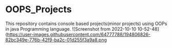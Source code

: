 # OOPS_Projects
This repository contains console based projects(minor projects) using OOPs in java Programming language.
![Screenshot from 2022-10-10 10-52-48](https://user-images.githubusercontent.com/64777788/194806826-82bc349e-776b-42f9-ba2c-01d255f3a9a8.png

